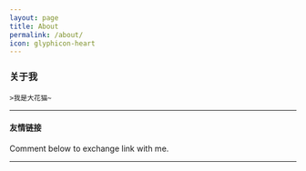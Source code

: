 ```yaml
---
layout: page
title: About
permalink: /about/
icon: glyphicon-heart
---
```


### 关于我

	>我是大花猫~
 
---

#### 友情链接

<!-- [羡辙杂俎](http://zhangwenli.com/blog) \| [Anotherhome](https://www.anotherhome.net) \| [Reverland](http://reverland.org/) \| [ZhiLi](http://lizhipower.github.io/) \| [Simmer](http://simmer-jun.github.io/) \| [awthink](http://awthink.net/) \| [Aralic](http://aralic.github.io/) -->

Comment below to exchange link with me.  

---
